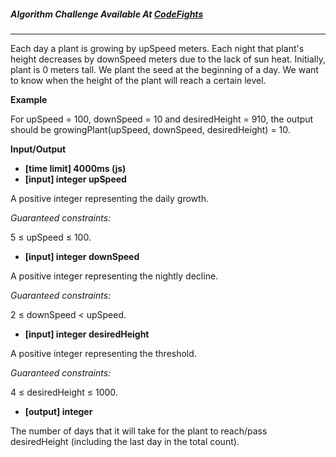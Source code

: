 

##### Algorithm Challenge Available At [CodeFights](https://codefights.com/arcade/intro/level-9/xHvruDnQCx7mYom3T)
---
Each day a plant is growing by upSpeed meters. Each night that plant's height decreases by downSpeed meters due to the lack of sun heat. Initially, plant is 0 meters tall. We plant the seed at the beginning of a day. We want to know when the height of the plant will reach a certain level.

**Example**

For upSpeed = 100, downSpeed = 10 and desiredHeight = 910, the output should be
growingPlant(upSpeed, downSpeed, desiredHeight) = 10.

**Input/Output**

- **[time limit] 4000ms (js)**
- **[input] integer upSpeed**

A positive integer representing the daily growth.

*Guaranteed constraints:*

5 ≤ upSpeed ≤ 100.

- **[input] integer downSpeed**

A positive integer representing the nightly decline.

*Guaranteed constraints:*

2 ≤ downSpeed < upSpeed.

- **[input] integer desiredHeight**

A positive integer representing the threshold.

*Guaranteed constraints:*

4 ≤ desiredHeight ≤ 1000.

- **[output] integer**

The number of days that it will take for the plant to reach/pass desiredHeight (including the last day in the total count).